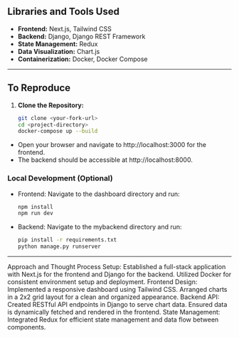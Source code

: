 ## Libraries and Tools Used

- **Frontend:** Next.js, Tailwind CSS
- **Backend:** Django, Django REST Framework
- **State Management:** Redux
- **Data Visualization:** Chart.js
- **Containerization:** Docker, Docker Compose

---

## To Reproduce

1. **Clone the Repository:**
   ```bash
   git clone <your-fork-url>
   cd <project-directory>
   docker-compose up --build
   ```

- Open your browser and navigate to http://localhost:3000 for the frontend.
- The backend should be accessible at http://localhost:8000.

### Local Development (Optional)

- Frontend: Navigate to the dashboard directory and run:
  ```bash
  npm install
  npm run dev
  ```
- Backend: Navigate to the mybackend directory and run:

    ```bash
    pip install -r requirements.txt
    python manage.py runserver
    ```

---

Approach and Thought Process
Setup:
Established a full-stack application with Next.js for the frontend and Django for the backend.
Utilized Docker for consistent environment setup and deployment.
Frontend Design:
Implemented a responsive dashboard using Tailwind CSS.
Arranged charts in a 2x2 grid layout for a clean and organized appearance.
Backend API:
Created RESTful API endpoints in Django to serve chart data.
Ensured data is dynamically fetched and rendered in the frontend.
State Management:
Integrated Redux for efficient state management and data flow between components.
